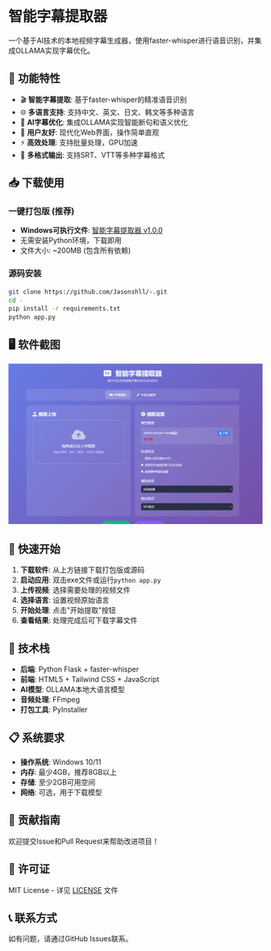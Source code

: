 # 智能字幕提取器

一个基于AI技术的本地视频字幕生成器，使用faster-whisper进行语音识别，并集成OLLAMA实现字幕优化。

## 🎯 功能特性

- 🎬 **智能字幕提取**: 基于faster-whisper的精准语音识别
- 🌐 **多语言支持**: 支持中文、英文、日文、韩文等多种语言
- 🤖 **AI字幕优化**: 集成OLLAMA实现智能断句和语义优化
- 📱 **用户友好**: 现代化Web界面，操作简单直观
- ⚡ **高效处理**: 支持批量处理，GPU加速
- 🎨 **多格式输出**: 支持SRT、VTT等多种字幕格式

## 📥 下载使用

### 一键打包版 (推荐)
- **Windows可执行文件**: [智能字幕提取器 v1.0.0](https://github.com/Jasonshll/-/releases/download/v1.0.0/OLLAMA视频翻译助手.exe)
- 无需安装Python环境，下载即用
- 文件大小: ~200MB (包含所有依赖)

### 源码安装
```bash
git clone https://github.com/Jasonshll/-.git
cd -
pip install -r requirements.txt
python app.py
```

## 🖥️ 软件截图

![主界面截图](主页面截图.png)

## 🚀 快速开始

1. **下载软件**: 从上方链接下载打包版或源码
2. **启动应用**: 双击exe文件或运行`python app.py`
3. **上传视频**: 选择需要处理的视频文件
4. **选择语言**: 设置视频原始语言
5. **开始处理**: 点击"开始提取"按钮
6. **查看结果**: 处理完成后可下载字幕文件

## 🔧 技术栈

- **后端**: Python Flask + faster-whisper
- **前端**: HTML5 + Tailwind CSS + JavaScript
- **AI模型**: OLLAMA本地大语言模型
- **音频处理**: FFmpeg
- **打包工具**: PyInstaller

## 📋 系统要求

- **操作系统**: Windows 10/11
- **内存**: 最少4GB，推荐8GB以上
- **存储**: 至少2GB可用空间
- **网络**: 可选，用于下载模型

## 🤝 贡献指南

欢迎提交Issue和Pull Request来帮助改进项目！

## 📄 许可证

MIT License - 详见 [LICENSE](LICENSE) 文件

## 📞 联系方式

如有问题，请通过GitHub Issues联系。